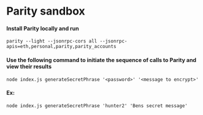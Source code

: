 # Parity sandbox

#### Install Parity locally and run 
`parity --light --jsonrpc-cors all --jsonrpc-apis=eth,personal,parity,parity_accounts`


#### Use the following command to initiate the sequence of calls to Parity and view their results
`node index.js generateSecretPhrase '<password>' '<message to encrypt>'`


#### Ex:
`node index.js generateSecretPhrase 'hunter2' 'Bens secret message'`